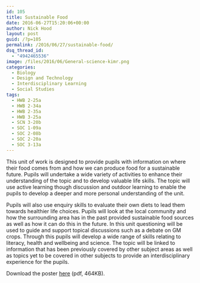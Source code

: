 ```yaml
---
id: 105
title: Sustainable Food
date: 2016-06-27T15:20:06+00:00
author: Nick Hood
layout: post
guid: /?p=105
permalink: /2016/06/27/sustainable-food/
dsq_thread_id:
  - "4942465536"
image: /files/2016/06/General-science-kimr.png
categories:
  - Biology
  - Design and Technology
  - Interdisciplinary Learning
  - Social Studies
tags:
  - HWB 2-25a
  - HWB 2-34a
  - HWB 2-35a
  - HWB 3-25a
  - SCN 3-20b
  - SOC 1-09a
  - SOC 2-08b
  - SOC 2-20a
  - SOC 3-13a
---
```

This unit of work is designed to provide pupils with information on where their food comes from and how we can produce food for a sustainable future. Pupils will undertake a wide variety of activities to enhance their understanding of the topic and to develop valuable life skills. The topic will use active learning though discussion and outdoor learning to enable the pupils to develop a deeper and more personal understanding of the unit.

Pupils will also use enquiry skills to evaluate their own diets to lead them towards healthier life choices. Pupils will look at the local community and how the surrounding area has in the past provided sustainable food sources as well as how it can do this in the future. In this unit questioning will be used to guide and support topical discussions such as a debate on GM crops. Through this pupils will develop a wide range of skills relating to literacy, health and wellbeing and science. The topic will be linked to information that has been previously covered by other subject areas as well as topics yet to be covered in other subjects to provide an interdisciplinary experience for the pupils.

Download the poster <a href="/files/2016/06/General-science-kimr.pdf">here</a> (pdf, 464KB).
